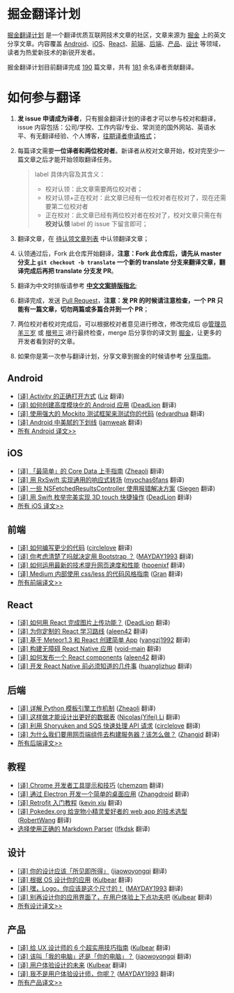# 掘金翻译计划

[掘金翻译计划](http://gold.xitu.io/#/tag/%E6%8E%98%E9%87%91%E7%BF%BB%E8%AF%91%E8%AE%A1%E5%88%92) 是一个翻译优质互联网技术文章的社区，文章来源为 [掘金](http://gold.xitu.io) 上的英文分享文章。内容覆盖 [Android](#android)、[iOS](#ios)、[React](#react)、[前端](#前端)、[后端](#后端)、[产品](#产品)、[设计](#设计) 等领域，读者为热爱新技术的新锐开发者。

掘金翻译计划目前翻译完成 [190](#android) 篇文章，共有 [181](https://github.com/xitu/gold-miner/wiki/%E8%AF%91%E8%80%85%E7%A7%AF%E5%88%86%E8%A1%A8) 余名译者贡献翻译。

# 如何参与翻译

1. **发 issue 申请成为译者**，只有掘金翻译计划的译者才可以参与校对和翻译，issue 内容包括：公司/学校、工作内容/专业、常浏览的国外网站、英语水平、有无翻译经验、个人博客，[往期译者申请格式](https://github.com/xitu/gold-miner/issues/249)；

2. 每篇译文需要**一位译者和两位校对者**。新译者从校对文章开始，校对完至少一篇文章之后才能开始领取翻译任务。

   >  label 具体内容及其含义：
   >
   > * 校对认领：此文章需要两位校对者；
   > * 校对认领+正在校对：此文章已经有一位校对者在校对了，现在还需要第二位校对者
   > * 正在校对：此文章已经有两位校对者在校对了，校对文章只需在有**校对认领** label 的 issue 下留言即可；

3. 翻译文章，在 [待认领文章列表](https://github.com/xitu/gold-miner/issues?q=is%3Aissue+is%3Aopen+label%3A%E6%96%87%E7%AB%A0%E8%AE%A4%E9%A2%86) 中认领翻译文章；

4. 认领通过后，Fork 此仓库开始翻译，**注意：Fork 此仓库后，请先从 master 分支上 `git checkout -b translate` 一个新的 translate 分支来翻译文章，翻译完成后再把 translate 分支发 PR**。

5. 翻译为中文时排版请参考 **[中文文案排版指北](https://github.com/mzlogin/chinese-copywriting-guidelines)**;

6. 翻译完成，发送 [Pull Request](https://github.com/xitu/gold-miner/pull/new/master)，**注意：发 PR 的时候请注意检查，一个 PR 只能有一篇文章，切勿两篇或多篇合并到一个 PR**；

7. 两位校对者校对完成后，可以根据校对者意见进行修改，修改完成后 @[管理员羊三岁](https://github.com/antonia0912) 或 [根号三](https://github.com/sqrthree) 进行最终检查，merge 后分享你的译文到 [掘金](http://gold.xitu.io)，让更多的开发者看到好的文章。

8. 如果你是第一次参与翻译计划，分享文章到掘金的时候请参考 [分享指南](share-guide.md)。


## Android

* [[译] Activity 的正确打开方式](https://gold.xitu.io/entry/57b9bfc3c4c9710061481310?utm_source=gold-miner&utm_medium=readme&utm_campaign=github) ([Liz](https://github.com/lizwangying/) 翻译)
* [[译] 如何创建高度模块化的 Android 应用](https://gold.xitu.io/entry/57b12cf4165abd00542a3ee1?utm_source=gold-miner&utm_medium=readme&utm_campaign=github) ([DeadLion](https://github.com/DeadLion/) 翻译)
* [[译] 使用强大的 Mockito 测试框架来测试你的代码](https://gold.xitu.io/entry/578f11aec4c971005e0caf82?utm_source=gold-miner&utm_medium=readme&utm_campaign=github) ([edvardhua](https://github.com/edvardHua/) 翻译)
* [[译] Android 中美腻的下划线](http://gold.xitu.io/entry/578705faa34131005b46e9c2?utm_source=gold-miner&utm_medium=readme&utm_campaign=github) ([jamweak](https://github.com/jamweak) 翻译)
* [所有 Android 译文>>](https://github.com/xitu/gold-miner/blob/master/android.md)


## iOS

* [[译] 「最简单」的 Core Data 上手指南](http://gold.xitu.io/entry/57c8f62f67f3560057aea07f?utm_source=gold-miner&utm_medium=readme&utm_campaign=github) ([Zheaoli](https://github.com/Zheaoli) 翻译)
* [[译] 用 RxSwift 实现通用的响应式转场](http://gold.xitu.io/entry/57c91b355bbb500074df6d19?utm_source=gold-miner&utm_medium=readme&utm_campaign=github) ([mypchas6fans](https://github.com/mypchas6fans) 翻译)
* [[译] 一些 NSFetchedResultsController 使用报错解决方案](http://gold.xitu.io/entry/57c796a6128fe1006958becc?utm_source=gold-miner&utm_medium=readme&utm_campaign=github) ([Siegen](https://github.com/siegeout) 翻译)
* [[译] 用 Swift 枚举完美实现 3D touch 快捷操作](http://gold.xitu.io/entry/57c6b223efa631005ad6e7d1?utm_source=gold-miner&utm_medium=readme&utm_campaign=github) ([DeadLion](https://github.com/DeadLion) 翻译)
* [所有 iOS 译文>>](https://github.com/xitu/gold-miner/blob/master/ios.md)

## 前端

* [[译] 如何编写更少的代码](https://gold.xitu.io/entry/57c6adc7a633bd005d8f2584?utm_source=gold-miner&utm_medium=readme&utm_campaign=github) ([circlelove](https://github.com/circlelove) 翻译)
* [[译] 你考虑清楚了吗就决定用 Bootstrap ？](http://gold.xitu.io/entry/57b67315a34131005f82d244?utm_source=gold-miner&utm_medium=readme&utm_campaign=github) ([MAYDAY1993](https://github.com/MAYDAY1993) 翻译)
* [[译] 如何运用最新的技术提升网页速度和性能](http://gold.xitu.io/entry/57b3f7928d2a3b0069605c2c?utm_source=gold-miner&utm_medium=readme&utm_campaign=github) ([hpoenixf](https://github.com/hpoenixf) 翻译)
* [[译] Medium 内部使用 css/less 的代码风格指南](http://gold.xitu.io/entry/57b06a1b6be3ff006bab2030?utm_source=gold-miner&utm_medium=readme&utm_campaign=github) ([Gran](https://github.com/Graning) 翻译)
* [所有前端译文>>](https://github.com/xitu/gold-miner/blob/master/front-end.md)


## React

* [[译] 如何用 React 完成图片上传功能？](https://gold.xitu.io/entry/57b923225bbb50005b794943?utm_source=gold-miner&utm_medium=readme&utm_campaign=github) ([DeadLion](https://github.com/DeadLion) 翻译)
* [[译] 为你定制的 React 学习路线](https://gold.xitu.io/entry/578375b85bbb5000610cc247?utm_source=gold-miner&utm_medium=readme&utm_campaign=github) ([aleen42](http://aleen42.github.io/pc.html) 翻译)
* [[译] 基于 Meteor1.3 和 React 创建简单 App](http://gold.xitu.io/entry/5732a5af79df540060df2e53?utm_source=gold-miner&utm_medium=readme&utm_campaign=github) ([yangzj1992](http://www.qcyoung.com/) 翻译)
* [[译] 构建无障碍 React Native 应用](http://gold.xitu.io/entry/56cc0ab299a6ce005a1c3b2b?utm_source=gold-miner&utm_medium=readme&utm_campaign=github) ([void-main](https://github.com/void-main) 翻译)
* [[译] 如何发布一个 React components](http://gold.xitu.io/entry/56ce8d1fc24aa800520f94e8?utm_source=gold-miner&utm_medium=readme&utm_campaign=github) ([aleen42](https://github.com/aleen42) 翻译)
* [[译] 开发 React Native 前必须知道的几件事](http://gold.xitu.io/entry/56cbf55cefa631005c441d9b?utm_source=gold-miner&utm_medium=readme&utm_campaign=github) ([huanglizhuo](https://github.com/huanglizhuo) 翻译)


## 后端

*  [[译] 详解 Python 模板引擎工作机制](http://gold.xitu.io/entry/57b4609f6be3ff006a0c8ad3?utm_source=gold-miner&utm_medium=readme&utm_campaign=github) ([Zheaoli](https://github.com/Zheaoli) 翻译)
*  [[译] 这样做才能设计出更好的数据表](http://gold.xitu.io/entry/57af3cbc5bbb500062cb38a5?utm_source=gold-miner&utm_medium=readme&utm_campaign=github) ([Nicolas(Yifei) Li](https://github.com/yifili09) 翻译)
*  [[译] 利用 Shoryuken and SQS 快速处理 API 请求](http://gold.xitu.io/entry/57a14ac879bc44005497b433?utm_source=gold-miner&utm_medium=readme&utm_campaign=github) ([circlelove](https://github.com/circlelove) 翻译)
*  [[译] 为什么我们要用网页端组件去构建服务器？该怎么做？](http://gold.xitu.io/entry/579ad925c4c971005abfc7a6?utm_source=gold-miner&utm_medium=readme&utm_campaign=github) ([Zhangjd](https://github.com/zhangjd) 翻译)
* [所有后端译文>>](https://github.com/xitu/gold-miner/blob/master/backend.md)

## 教程

* [[译] Chrome 开发者工具提示和技巧](http://gold.xitu.io/entry/56d56f4dc4c971005193ecec?utm_source=gold-miner&utm_medium=readme&utm_campaign=github) ([chemzqm](https://github.com/chemzqm) 翻译)
* [[译] 通过 Electron 开发一个简单的桌面应用](http://gold.xitu.io/entry/56aae5e4a633bd0257ae4ab8?utm_source=gold-miner&utm_medium=readme&utm_campaign=github) ([Zhangdroid](https://github.com/Zhangdroid) 翻译)
* [[译] Retrofit 入门教程](http://gold.xitu.io/entry/56cc4085128fe100580dd0ca?utm_source=gold-miner&utm_medium=readme&utm_campaign=github) ([kevin xiu](https://github.com/xiuweikang) 翻译)
* [[译] Pokedex.org 给宠物小精灵爱好者的 web app 的技术选型](http://gold.xitu.io/entry/56cebb8edf0eea79dc7c1ff0?utm_source=gold-miner&utm_medium=readme&utm_campaign=github) ([RobertWang](https://github.com/RobertWang) 翻译)
* [选择使用正确的 Markdown Parser](http://gold.xitu.io/entry/56ce79db1532bc0053728c2f?utm_source=gold-miner&utm_medium=readme&utm_campaign=github) ([lfkdsk](https://github.com/lfkdsk) 翻译)


## 设计

* [[译] 你的设计应该「所见即所得」](http://gold.xitu.io/entry/57c5978f128fe1005fdf4858?utm_source=gold-miner&utm_medium=readme&utm_campaign=github) ([jiaowoyongqi](https://github.com/jiaowoyongqi) 翻译)
* [[译] 根据 OS 设计你的应用](http://gold.xitu.io/entry/57bebe962e958a006958e73b?utm_source=gold-miner&utm_medium=readme&utm_campaign=github) ([Kulbear](https://github.com/Kulbear) 翻译)
* [[译] 嘿，Logo，你应该是这个尺寸的！](http://gold.xitu.io/entry/57bb183279bc440063a6f290?utm_source=gold-miner&utm_medium=readme&utm_campaign=github) ([MAYDAY1993](https://github.com/MAYDAY1993) 翻译)
* [[译] 别再设计你的应用界面了，在用户体验上下点功夫吧](http://gold.xitu.io/entry/57b1e47ac4c97100548c964e?utm_source=gold-miner&utm_medium=readme&utm_campaign=github) ([Kulbear](https://github.com/Kulbear) 翻译)
* [所有设计译文>>](https://github.com/xitu/gold-miner/blob/master/design.md)


## 产品

* [[译] 给 UX 设计师的 6 个超实用技巧指南](http://gold.xitu.io/entry/57c6e4bb128fe1005fe80c95?utm_source=gold-miner&utm_medium=readme&utm_campaign=github) ([Kulbear](https://github.com/Kulbear) 翻译)
* [[译] 该叫「我的电脑」还是「你的电脑」？](http://gold.xitu.io/entry/57bbc0212e958a00694055a9?utm_source=gold-miner&utm_medium=readme&utm_campaign=github) ([jiaowoyongqi](https://github.com/jiaowoyongqi) 翻译)
* [[译] 用户体验设计的未来](http://gold.xitu.io/entry/57b875ae79bc44005b9c53d5?utm_source=gold-miner&utm_medium=readme&utm_campaign=github) ([Kulbear](https://github.com/Kulbear) 翻译)
* [[译] 我不是用户体验设计师，你呢？](http://gold.xitu.io/entry/57b680250a2b58005c8217f7?utm_source=gold-miner&utm_medium=readme&utm_campaign=github) ([MAYDAY1993](https://github.com/MAYDAY1993) 翻译)
* [所有产品译文>>](https://github.com/xitu/gold-miner/blob/master/product.md)
